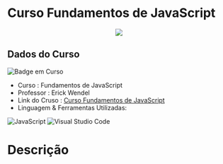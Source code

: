 # Curso Fundamentos de JavaScript

<div align="center">
  <img src="[imagem.jpg](https://user-images.githubusercontent.com/125761885/219883405-e74c2ba2-8524-45ce-9479-cc4f0ee786cf.png)" >
</div>
  
## Dados do Curso
![Badge em Curso](http://img.shields.io/static/v1?label=STATUS&message=EM%20CURSO&color=YELLOW&style=for-the-badge)

* Curso : Fundamentos de JavaScript
* Professor : Erick Wendel
* Link do Cruso : [Curso Fundamentos de JavaScript](https://cursos.erickwendel.com.br/)
* Linguagem & Ferramentas Utilizadas: 

![JavaScript](https://img.shields.io/badge/javascript-%23323330.svg?style=for-the-badge&logo=javascript&logoColor=%23F7DF1E)
![Visual Studio Code](https://img.shields.io/badge/Visual%20Studio%20Code-0078d7.svg?style=for-the-badge&logo=visual-studio-code&logoColor=white)
# Descrição

